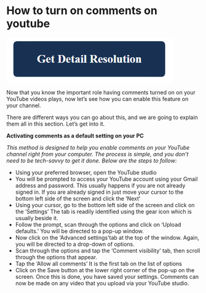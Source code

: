 # How to turn on comments on youtube

[![how to turn on comments on youtube](blue.png)](https://github.com/metawords/how.to.turn.on.comments.on.youtube/)

Now that you know the important role having comments turned on on your YouTube videos plays, now let’s see how you can enable this feature on your channel.

There are different ways you can go about this, and we are going to explain them all in this section. Let’s get into it.

**Activating comments as a default setting on your PC**

_This method is designed to help you enable comments on your YouTube channel right from your computer. The process is simple, and you don’t need to be tech-savvy to get it done. Below are the steps to follow:_

* Using your preferred browser, open the YouTube studio
* You will be prompted to access your YouTube account using your Gmail address and password. This usually happens if you are not already signed in. If you are already signed in just move your cursor to the bottom left side of the screen and click the ‘Next’
* Using your cursor, go to the bottom left side of the screen and click on the ‘Settings’ The tab is readily identified using the gear icon which is usually beside it.
* Follow the prompt, scan through the options and click on ‘Upload defaults.’ You will be directed to a pop-up window.
* Now click on the ‘Advanced settings’tab at the top of the window. Again, you will be directed to a drop-down of options.
* Scan through the options and tap the ‘Comment visibility’ tab, then scroll through the options that appear.
* Tap the ‘Allow all comments’ It is the first tab on the list of options
* Click on the Save button at the lower right corner of the pop-up on the screen. Once this is done, you have saved your settings. Comments can now be made on any video that you upload via your YouTube studio.
